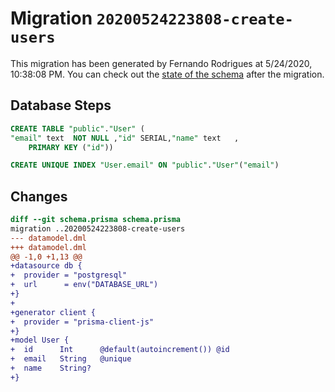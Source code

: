 # Migration `20200524223808-create-users`

This migration has been generated by Fernando Rodrigues at 5/24/2020, 10:38:08 PM.
You can check out the [state of the schema](./schema.prisma) after the migration.

## Database Steps

```sql
CREATE TABLE "public"."User" (
"email" text  NOT NULL ,"id" SERIAL,"name" text   ,
    PRIMARY KEY ("id"))

CREATE UNIQUE INDEX "User.email" ON "public"."User"("email")
```

## Changes

```diff
diff --git schema.prisma schema.prisma
migration ..20200524223808-create-users
--- datamodel.dml
+++ datamodel.dml
@@ -1,0 +1,13 @@
+datasource db {
+  provider = "postgresql"
+  url      = env("DATABASE_URL")
+}
+
+generator client {
+  provider = "prisma-client-js"
+}
+model User {
+  id      Int      @default(autoincrement()) @id
+  email   String   @unique
+  name    String?
+}
```


